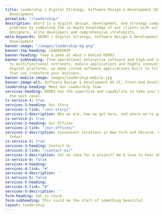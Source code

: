 ```yaml
---
title: Leadership | Digital Strategy, Software Design & Development UX UI, Front-end
  Development
permalink: "/leadership/"
description: Door3 is a digital design, development, and strategy company that solves
  problems by combining the in-depth knowledge of our clients with our award-winning
  designers, elite developers and comprehensive strategists.
meta-keywords: DOOR3 | Digital Strategy, Software Design & Development UX UI, Front-end
  Development
banner-image: "/images/leadership-bg.png"
banner-top-heading: LEADERSHIP
banner-heading: Take a peek at what's behind DOOR3.
banner-subheading: From operational enterprise software and high-end complex websites
  to multifunctional intranets, mobile applications and highly innovative pure-play
  digital platforms, we make custom software applications built to fit perfectly and
  that can transform your business.
banner-mobile-image: images/leadership-mobile.jpg
banner-image-alt: Software Design & Development UX UI, Front-end Development
leadership-heading: Meet Our Leadership Team
services-heading: DOOR3 has the expertise and capability to take your business to
  the next level.
is-service-1: true
services-1-heading: Our Story
services-1-link: "/our-story/"
services-1-description: Who we are, how we got here, and where we're going.
is-service-2: true
services-2-heading: Our Offices
services-2-link: "/our-offices/"
services-2-description: Convenient locations in New York and Ukraine. Come visit us
  today!
is-service-3: true
services-3-heading: Contact Us
services-3-link: "/contact-us/"
services-3-description: Got an idea for a project? We'd love to hear about it.
is-service-4: false
services-4-heading: 
services-4-link: "#"
services-4-description: ''
is-service-5: false
services-5-heading: 
services-5-link: "#"
services-5-description: ''
form-heading: Get in touch.
form-subheading: This could be the start of something beautiful.
layout: leadership
---
```


